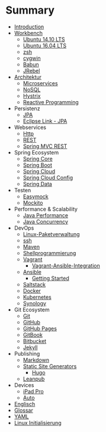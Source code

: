 # Summary

* [Introduction](README.md)
* [Workbench](workbench.md)
   * [Ubuntu 14.10 LTS](ubuntu_1410_lts.md)
   * [Ubuntu 16.04 LTS](ubuntu_1604_lts.md)
   * [zsh](zsh.md)
   * [cygwin](cygwin.md)
   * [Babun](babun.md)
   * [JRebel](jrebel.md)
* [Architektur](architecture.md)
   * [Microservices](microservices.md)
   * [NoSQL](nosql.md)
   * [Hystrix](hystrix.md)
   * [Reactive Programming](reactiveProgramming.md)
* Persistenz
   * [JPA](jpa.md)
   * [Eclipse Link - JPA](eclipseLink.md)
* Webservices
   * [Http](http.md)
   * [REST](rest.md)
   * [Spring MVC REST](springMvcRest.md)
* Spring Ecosystem
   * [Spring Core](springCore.md)
   * [Spring Boot](springBoot.md)
   * [Spring Cloud](springCloud.md)
   * [Spring Cloud Config](springCloudConfig.md)
   * [Spring Data](springData.md)
* Testen
   * [Easymock](easymock.md)
   * [Mockito](mockito.md)
* Performance & Scalability
   * [Java Performance](java_performance.md)
   * [Java Concurrency](java_concurrency.md)
* DevOps
   * [Linux-Paketverwaltung](linux_paketverwaltung.md)
   * [ssh](ssh.md)
   * [Maven](maven.md)
   * [Shellprogrammierung](shellprogramming.md)
   * [Vagrant](vagrant.md)
       * [Vagrant-Ansible-Integration](vagrant_ansibleIntegration.md)
   * [Ansible](ansible.md)
     * [Getting Started](ansible_gettingStarted.md)
   * [Saltstack](saltstack.md)
   * [Docker](docker.md)
   * [Kubernetes](kubernetes.md)
   * [Synology](synology.md)
* Git Ecosystem
   * [Git](git.md)
   * [GitHub](github.md)
   * [GitHub Pages](githubPages.md)
   * [GitBook](gitbook.md)
   * [Bitbucket](bitbucket.md)
   * [Jekyll](jekyll.md)
* Publishing
   * [Markdown](markdown.md)
   * [Static Site Generators](staticSiteGenerators.md)
       * [Hugo](hugo.md)
   * [Leanpub](leanpub.md)
* Devices
   * [iPad Pro](ipadPro.md)
   * [Auto](auto.md)
* [Englisch](englisch.md)
* [Glossar](GLOSSARY.md)
* [YAML](yaml.md)
* [Linux Initialisierung](linux_initialization.md)

